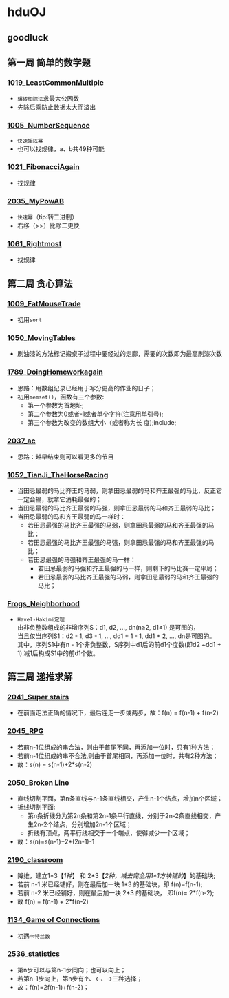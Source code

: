 # hduOJ
goodluck
--------

## 第一周 简单的数学题

### [1019_](http://acm.hdu.edu.cn/showproblem.php?pid=1019)[LeastCommonMultiple](https://github.com/Mifan-rabbit/hduOJ/blob/master/1019_LeastCommonMultiple.cpp)
* `辗转相除法`求最大公因数
* 先除后乘防止数据太大而溢出

### [1005_](http://acm.hdu.edu.cn/showproblem.php?pid=1005)[NumberSequence](https://github.com/Mifan-rabbit/hduOJ/blob/master/1005_NumberSequence.cpp)
* `快速矩阵幂`
* 也可以找规律，a、b共49种可能

### [1021_](http://acm.hdu.edu.cn/showproblem.php?pid=1021)[FibonacciAgain](https://github.com/Mifan-rabbit/hduOJ/blob/master/1021_FibonacciAgain.cpp)
* 找规律

### [2035_](http://acm.hdu.edu.cn/showproblem.php?pid=2035)[MyPowAB](https://github.com/Mifan-rabbit/hduOJ/blob/master/2035_MyPowAB.cpp)
* `快速幂`（tip:转二进制）
* 右移（>>）比除二更快

### [1061_](http://acm.hdu.edu.cn/showproblem.php?pid=1061)[Rightmost](https://github.com/Mifan-rabbit/hduOJ/blob/master/1061_Rightmost.cpp)
* 找规律
  
## 第二周 贪心算法

### [1009_](http://acm.hdu.edu.cn/showproblem.php?pid=1009)[FatMouseTrade](https://github.com/Mifan-rabbit/hduOJ/blob/master/1009_FatMouseTrade.cpp)

* 初用`sort`
    
### [1050_](http://acm.hdu.edu.cn/showproblem.php?pid=1050)[MovingTables](https://github.com/Mifan-rabbit/hduOJ/blob/master/1050_MovingTables.cpp)

* 刷油漆的方法标记搬桌子过程中要经过的走廊，需要的次数即为最高刷漆次数
    
### [1789_](http://acm.hdu.edu.cn/showproblem.php?pid=1789)[DoingHomeworkagain](https://github.com/Mifan-rabbit/hduOJ/blob/master/1789_DoingHomeworkagain.cpp)

* 思路：用数组记录已经用于写分更高的作业的日子；
* 初用`memset()`，函数有三个参数:
  * 第一个参数为首地址;
  * 第二个参数为0或者-1或者单个字符(注意用单引号);
  * 第三个参数为改变的数组大小（或者称为长 度);include<cstring>;
  
### [2037_](http://acm.hdu.edu.cn/showproblem.php?pid=2037)[ac](https://github.com/Mifan-rabbit/hduOJ/blob/master/2037_ac.cpp)

* 思路：越早结束则可以看更多的节目
      
### [1052_](http://acm.hdu.edu.cn/showproblem.php?pid=1052)[TianJi_TheHorseRacing](https://github.com/Mifan-rabbit/hduOJ/blob/master/1052_TianJi_TheHorseRacing.cpp)
* 当田忌最弱的马比齐王的马弱，则拿田忌最弱的马和齐王最强的马比，反正它一定会输，就拿它消耗最强的；
* 当田忌最弱的马比齐王最弱的马强，则拿田忌最弱的马和齐王最弱的马比；
* 当田忌最弱的马和齐王最弱的马一样时：
  * 若田忌最强的马比齐王最强的马弱，则拿田忌最弱的马和齐王最强的马比；
  * 若田忌最强的马比齐王最强的马强，则拿田忌最强的马和齐王最强的马比；
  * 若田忌最强的马强和齐王最强的马一样：
    * 若田忌最弱的马强和齐王最强的马一样，则剩下的马比赛一定平局；
    * 若田忌最弱的马比齐王最强的马弱，则拿田忌最弱的马和齐王最强的马比；

### [Frogs_](http://acm.hdu.edu.cn/webcontest/contest_showproblem.php?pid=1010&ojid=1&cid=13365&hide=1&problem=Problem%20%20J)[Neighborhood](https://github.com/Mifan-rabbit/hduOJ/blob/master/FrogsNeighborhood.md)
* `Havel-Hakimi定理`<br>
由非负整数组成的非增序列S：d1, d2, ..., dn(n≥2, d1≥1) 是可图的，<br>
当且仅当序列S1：d2 - 1, d3 - 1, ..., dd1 + 1 - 1, dd1 + 2, ..., dn是可图的。<br>
其中，序列S1中有n - 1个非负整数，S序列中d1后的前d1个度数(即d2 ~dd1 + 1) 减1后构成S1中的前d1个数。<br>

## 第三周 递推求解
### [2041_](http://acm.hdu.edu.cn/showproblem.php?pid=2041)[Super stairs](https://github.com/Mifan-rabbit/hduOJ/blob/master/2041_SuperStairs.cpp)
* 在前面走法正确的情况下，最后连走一步或两步，故：f(n) = f(n-1) + f(n-2)

### [2045_](http://acm.hdu.edu.cn/showproblem.php?pid=2045)[RPG](https://github.com/Mifan-rabbit/hduOJ/blob/master/2045_RPG.md)
* 若前n-1位组成的串合法，则由于首尾不同，再添加一位时，只有1种方法；
* 若前n-1位组成的串不合法,则由于首尾相同，再添加一位时，共有2种方法；
* 故：s(n) = s(n-1)+2*s(n-2)

### [2050_](http://acm.hdu.edu.cn/showproblem.php?pid=2050)[Broken Line](https://github.com/Mifan-rabbit/hduOJ/blob/master/2050_BrokenLine.md)
* 直线切割平面，第n条直线与n-1条直线相交，产生n-1个结点，增加n个区域；
* 折线切割平面:
  * 第n条折线分为第2n条和第2n-1条平行直线，分别于2n-2条直线相交，产生2n-2个结点，分别增加2n-1个区域；
  * 折线有顶点，两平行线相交于一个端点，使得减少一个区域；
* 故：s(n)=s(n-1)+2*(2n-1)-1

### [2190_](http://acm.hdu.edu.cn/showproblem.php?pid=2190)[classroom](https://github.com/Mifan-rabbit/hduOJ/blob/master/2190_classroom.md)
* 降维，建立1\*3【*1种*】 和 2\*3【*2种，减去完全用1\*1方块铺的*】的基础块;
* 若前 n-1 米已经铺好，则在最后加一块 1\*3 的基础块，即 f(n)=f(n-1);
* 若前 n-2 米已经铺好，则在最后加一块 2\*3 的基础块， 即f(n)= 2\*f(n-2);
* 故 f(n) = f(n-1) + 2\*f(n-2)

### [1134_](http://acm.hdu.edu.cn/showproblem.php?pid=1134)[Game of Connections](https://github.com/Mifan-rabbit/hduOJ/blob/master/1134_GameofConnections.md)
* 初遇`卡特兰数`

### [2536_](http://acm.hdu.edu.cn/showproblem.php?pid=2563)[statistics](https://github.com/Mifan-rabbit/hduOJ/blob/master/2536_statistics.md)
* 第n步可以与第n-1步同向；也可以向上；
* 若第n-1步向上，第n步有↑、←、→三种选择；
* 故：f(n)=2f(n-1)+f(n-2)；
